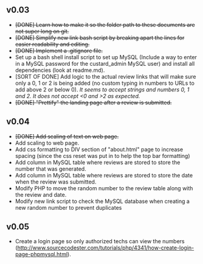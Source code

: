v0.03
-----

 - ~~[DONE] Learn how to make it so the folder path to these documents are not super long on git.~~
 - ~~[DONE] Simplify new link bash script by breaking apart the lines for easier readability and editing.~~
 - ~~[DONE] Implement a .gitignore file.~~
 - Set up a bash shell install script to set up MySQL (Include a way to enter in a MySQL password for the custard_admin MySQL user) and install all dependencies (look at readme.md).
 - [SORT OF DONE] Add logic to the actual review links that will make sure only a 0, 1 or 2 is being added (no custom typing in numbers to URLs to add above 2 or below 0). *It seems to accept strings and numbers 0, 1 and 2. It does not accept <0 and >2 as expected.*
 - ~~[DONE] "Prettify" the landing page after a review is submitted.~~

v0.04
-----

 - ~~[DONE] Add scaling of text on web page.~~
 - Add scaling to web page.
 - Add css formatting to DIV section of "about.html" page to increase spacing (since the css reset was put in to help the top bar formatting)
 - Add column in MySQL table where reviews are stored to store the number that was generated.
 - Add column in MySQL table where reviews are stored to store the date when the review was submitted.
 - Modify PHP to move the random number to the review table along with the review and date.
 - Modify new link script to check the MySQL database when creating a new random number to prevent duplicates

v0.05
-----

 - Create a login page so only authorized techs can view the numbers (http://www.sourcecodester.com/tutorials/php/4341/how-create-login-page-phpmysql.html).
